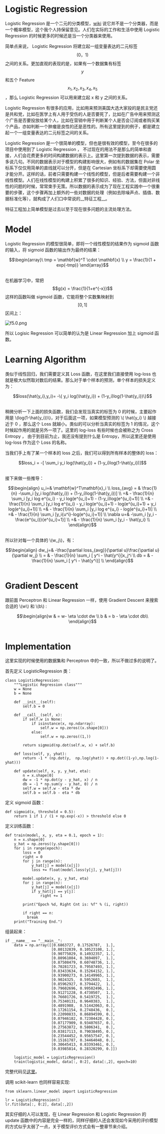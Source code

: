 # Logistic Regression

Logistic Regression 是一个二元的分类模型，[wiki](https://en.wikipedia.org/wiki/Logistic_regression) 说它并不是一个分类器，而是一个概率模型，这个我个人持保留意见。人们在实际的工作和生活中使用 Logistic Regression 的时候更多的时候还是当一个分类器来使用。

简单点来说， Logistic Regression 将建立起一组变量表达的二元标签 $$(0，1)$$ 之间的关系。更加直观的表现的是，如果有一个数据集有标签 $$y$$ 和五个 Feature $$x_1, x_2, x_3, x_4, x_5$$ ，那么 Logistic Regression 可以用来建立起 x 和 y 之间的关系。

Logistic Regression 有很多的应用，比如用来预测美国大选大家投的是民主党还是共和党，比如在医学上有人用于受伤的人是否要死了，比如在广告中用来预测这个广告是否要投放给某个人，比如在营销中用于判断某个人是否会订阅或者购买某个产品，亦如判断一个肿瘤是良性的还是恶性的。所有这里提到的例子，都是建立起一个一组变量表达的二元标签之间的关系。

Logistic Regression 是一个很简单的模型，但也是很有效的模型，至今在很多的项目中使用到了 Logistic Regression ， 不过现在的用法不是那么的简单和直接，人们会花费更多的时间构建数据的表示上。这里第一次提到数据的表示，需要多说几句。不同的数据表示对于模型的构建影响很大，例如有的数据集在 Polar 坐标系下仅仅用简单的直线就可以分开，但是在 Cartesian 坐标系下却需要使用圆才能分开。这样的话，前者只需要构建一个线性的模型，但是后者需要构建一个非线性模型。人们在线性模型的构建上积累了很多的知识、经验、方法，但面对非线性的问题的时候，常常束手无策。所以数据的表示成为了现在工程实践中一个很重要的步骤，这个步骤再加上额外的一些对数据的处理（例如去除噪声点、插值、数据标准化等），就构成了人们口中常说的__特征工程__。

特征工程加上简单模型是过去以至于现在很多问题的主流处理方法。

# Model

Logistic Regression 的模型很简单，即将一个线性模型的结果作为 sigmoid 函数的输入，将 sigmoid 函数的输出作为最终的结果：

<center>$$\begin{array}\ tmp = \mathbf{w}^T \cdot \mathbf{x} \\ y = \frac{1}{1 + exp(-tmp)}  \end{array}$$</center><br/>

在机器学习中，常把 $$g(x) = \frac{1}{1+e^{-x}}$$ 这样的函数叫做 sigmoid 函数，它能将整个实数集映射到 $$[0,1]$$ 区间上：

![f5.0.png](assets/f5.0.png)

所以 Logisic Regression 可以简单的认为是 Linear Regression 加上 sigmoid 函数。

# Learning Algorithm

类似于线性回归，我们需要定义其 Loss 函数，在这里我们直接使用 log-loss 也就是极大似然取对数后的结果。那么对于单个样本的预测，单个样本的损失定义为：

<center>$$loss(\hat{y_i},y_i)= -\{ y_i log(\hat{y_i}) + (1-y_i)log(1-\hat{y_i})\}$$</center><br/>

稍微分析一下上面的损失函数，我们会发现当真实的标签为 0 的时候，主要起作用是 \\(log(1-\hat{y_i})\\)，对于后面这一项，如果模型预测的 \\( \hat{y_i} \\) 越接近于 0 ，那么这个 Loss 就越小。类似的可以分析当真实的标签为 1 的情况，这个时候起作用的就是另外一项了。这里的 log-loss 有些时候也会被称之为 Cross Entropy ， 由于到目前为止，我还没有提到什么是 Entropy，所以这里还是使用 log-loss 作为这个 Loss 的名称。

当我们手上有了某一个样本的 loss 之后，我们可以得到所有样本的整体的 loss：

<center>$$loss_i = -[ \sum_i y_i log(\hat{y_i}) + (1-y_i)log(1-\hat{y_i})]$$</center><br/>

接下来做一些推导：

<center>$$\begin{align}
u_i=&  \mathbf{w}^T\mathbf{x}_i \\
loss_{avg} = & \frac{1}{n} -\sum_i [y_i log(\hat{y_i}) + (1-y_i)log(1-\hat{y_i})] \\
=&  - \frac{1}{n} \sum_i [y_i log e^{u_i} - y_i log(e^{u_i}+1) - (1-y_i)log(e^{u_i}+1)] \\
=&  - \frac{1}{n} \sum_i [y_i log e^{u_i} - y_i log(e^{u_i}+1) - log(e^{u_i}+1) + y_i log(e^{u_i}+1)]   \\
=&  - \frac{1}{n} \sum_i [y_i log e^{u_i} - log(e^{u_i}+1)]  \\
=&  - \frac{1}{n} \sum_i [y_i{u^i}-log(e^{u_i}+1)]   \\
\nabla u=& -\sum_i [y_i - \frac{e^{u_i}}{e^{u_i}+1}]   \\
=&  - \frac{1}{n} \sum_i [y_i - \hat{y_i} \\
\end{align}$$</center><br/>

所以针对每一个具体的 \\(w_j\\)，有：

<center>$$\begin{align}
dw_j=& -\frac{\partial loss_{avg}}{\partial u}\frac{\partial u}{\partial w_j} \\
= & - \frac{1}{n} \sum_i [ y^i - \hat{y^i}]x_j^i \\
db = & - \frac{1}{n} \sum_i [ y^i - \hat{y^i}] \\
\end{align}$$</center><br/>

# Gradient Descent

跟前面 Perceptron 和 Linear Regression 一样，使用 Gradient Descent 来搜索合适的 \\(w\\) 和 \\(b\\) :

<center>$$\begin{align}w & = w- \eta \cdot dw \\ b & = b - \eta \cdot db\\ \end{align}$$</center><br/>

# Implementation

这里实现的时候使用的数据集和 Perceptron 中的一致，所以不做过多的说明了。

首先定义 LogisticRegression 类：

    class LogisticRegression:
        """Logistic Regression class"""
        w = None
        b = None

        def __init__(self):
            self.b = 0

        def __call__(self, x):
            if self.w is None:
                if isinstance(x, np.ndarray):
                    self.w = np.zeros((x.shape[0]))
                else:
                    self.w = np.zeros((1,))

            return sigmoid(np.dot(self.w, x) + self.b)

        def loss(self, y, yhat):
            return -1 * (np.dot(y,  np.log(yhat)) + np.dot((1-y),np.log(1-yhat)))

        def update(self, x, y, y_hat, eta):
            n = x.shape[0]
            dw = -1 * np.dot(y - y_hat, x) / n
            db = -1 * np.sum(y - y_hat, 0) / n
            self.w = self.w - eta * dw
            self.b = self.b - eta * db

定义 sigmoid 函数：

    def sigmoid(x, threshold = 0.5):
        return 1 if 1 / (1 + np.exp(-x)) > threshold else 0

定义训练函数：

    def train(model, x, y, eta = 0.1, epoch = 1):
        n = x.shape[0]
        y_hat = np.zeros((y.shape[0]))
        for i in range(epoch):
            loss = 0
            right = 0
            for j in range(n):
                y_hat[j] = model(x[j])
                loss += float(model.loss(y[j], y_hat[j]))

            model.update(x, y, y_hat, eta)
            for j in range(n):
                y_hat[j] = model(x[j])
                if y_hat[j] == y[j]:
                    right += 1

            print("Epoch %d, Right Cnt is: %f" % (i, right))

            if right == n:
              break
        print("Training End.")

组装起来：

    if __name__ == "__main__":
        data = np.array([[0.6863727, 0.17526787,  1.],
                         [0.80132839, 0.10523108, 1.],
                         [0.90775029, 0.14932357, 1.],
                         [0.80961084, 0.3694097,  1.],
                         [0.87508479, 0.60748736, 1.],
                         [0.70281723, 0.79587493, 1.],
                         [0.83433634, 0.15264152, 1.],
                         [0.93900273, 0.14149965, 1.],
                         [0.9024325,  0.5952603,  1.],
                         [0.85962927, 0.3794422,  1.],
                         [0.79602696, 0.99582496, 1.],
                         [0.91271228, 0.4730507,  1.],
                         [0.76601726, 0.5419725,  1.],
                         [0.75340131, 0.9640383,  1.],
                         [0.4891988,  0.51442063, 0.],
                         [0.17261154, 0.2748436,  0.],
                         [0.22090833, 0.86894599, 0.],
                         [0.07946182, 0.72304428, 0.],
                         [0.07177909, 0.93407657, 0.],
                         [0.27563872, 0.5806341,  0.],
                         [0.03817113, 0.79038495, 0.],
                         [0.23544452, 0.95657547, 0.],
                         [0.15161787, 0.34464048, 0.],
                         [0.30645413, 0.83393461, 0.],
                         [0.03985814, 0.28320299, 0.]])

        logistic_model = LogisticRegression()
        train(logistic_model, data[:, 0:2], data[:,2], epoch=10)

完整代码见[这里](https://github.com/hailingu/MLFM/blob/master/code/LogisticRegression.py)。

调用 scikit-learn 也同样容易实现:

    from sklearn.linear_model import LogisticRegression

    lr = LogisticRegression()
    lr.fit(data[:, 0:2], data[:,2])

其实仔细的人可以发现，在 Linear Regression 和 Logistic Regression 的 update 函数中的内容是完全一样的，同样仔细的人还会发现如今采用的评价模型的方式似乎太弱了一点，关于模型评价方式会有一整章节来介绍。
